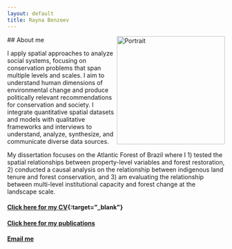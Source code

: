 ```yaml
---
layout: default
title: Rayna Benzeev
---
```


<img align="right" src='content/img/portrait_2021_crop.png' width='250' alt='Portrait'>
## About me

I apply spatial approaches to analyze social systems, focusing on conservation problems that span multiple levels and scales. I aim to understand human dimensions of environmental change and produce politically relevant recommendations for conservation and society. I integrate quantitative spatial datasets and models with qualitative frameworks and interviews to understand, analyze, synthesize, and communicate diverse data sources. 

My dissertation focuses on the Atlantic Forest of Brazil where I 1) tested the spatial relationships between property-level variables and forest restoration, 2) conducted a causal analysis on the relationship between indigenous land tenure and forest conservation, and 3) am evaluating the relationship between multi-level institutional capacity and forest change at the landscape scale.

#### [Click here for my CV](content/img/Benzeev_CV_2021.pdf){:target="_blank"}

#### [Click here for my publications](/publications)

#### [Email me](mailto:rayna.benzeev@colorado.edu)